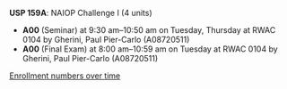 **USP 159A**: NAIOP Challenge I (4 units)

- **A00** (Seminar) at 9:30 am–10:50 am on Tuesday, Thursday at RWAC 0104 by Gherini, Paul Pier-Carlo (A08720511)
- **A00** (Final Exam) at 8:00 am–10:59 am on Tuesday at RWAC 0104 by Gherini, Paul Pier-Carlo (A08720511)

[Enrollment numbers over time](./USP159A.tsv)

